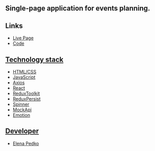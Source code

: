 ## Single-page application for events planning. 


## Links
<ul>
	<li><a href="hhttps://elenaods.github.io/event-planner/">Live Page</li>
	<li><a href="https://github.com/ElenaOds/event-planner">Code</li>
</ul>

## Technology stack
<ul>
	<li>HTML/CSS</li>
	<li>JavaScript</li>
	<li>Axios</li>
	<li>React</li>
	<li>ReduxToolkit</li>
    <li>ReduxPersist</li>
	<li>Spinner</li>
    <li>MockApi</li>
    <li>Emotion</li>
</ul>

## Developer

<ul>
	<li><a href="https://github.com/ElenaOds">Elena Pedko</li>
</ul>